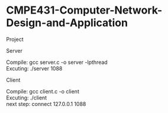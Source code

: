 # CMPE431-Computer-Network-Design-and-Application
Project  

Server  

Compile: gcc server.c -o server -lpthread         
Excuting: ./server 1088	       
							

Client  

Compile: gcc client.c -o client      
Excuting: ./client      
next step: connect 127.0.0.1 1088  
